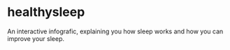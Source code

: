# healthysleep
An interactive infografic, explaining you how sleep works and how you can improve your sleep.
